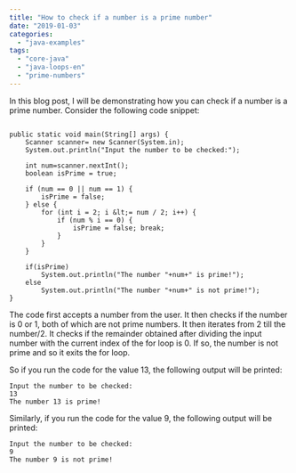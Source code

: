 ```yaml
---
title: "How to check if a number is a prime number"
date: "2019-01-03"
categories: 
  - "java-examples"
tags: 
  - "core-java"
  - "java-loops-en"
  - "prime-numbers"
---
```


In this blog post, I will be demonstrating how you can check if a number is a prime number. Consider the following code snippet:

````

public static void main(String[] args) { 
    Scanner scanner= new Scanner(System.in); 
    System.out.println("Input the number to be checked:");

    int num=scanner.nextInt();
    boolean isPrime = true;

    if (num == 0 || num == 1) { 
        isPrime = false; 
    } else {
        for (int i = 2; i &lt;= num / 2; i++) { 
            if (num % i == 0) { 
                isPrime = false; break; 
            } 
        } 
    }

    if(isPrime) 
        System.out.println("The number "+num+" is prime!"); 
    else 
        System.out.println("The number "+num+" is not prime!");
}

````

The code first accepts a number from the user. It then checks if the number is 0 or 1, both of which are not prime numbers. It then iterates from 2 till the number/2. It checks if the remainder obtained after dividing the input number with the current index of the for loop is 0. If so, the number is not prime and so it exits the for loop.

So if you run the code for the value 13, the following output will be printed:

```
Input the number to be checked:
13
The number 13 is prime!
```

Similarly, if you run the code for the value 9, the following output will be printed:

```
Input the number to be checked:
9
The number 9 is not prime!
```
